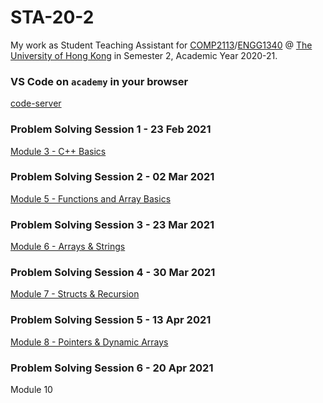 # STA-20-2
My work as Student Teaching Assistant for [COMP2113](https://www.cs.hku.hk/index.php/programmes/course-offered?infile=2020/comp2113.html)/[ENGG1340](https://www.cs.hku.hk/index.php/programmes/course-offered?infile=2020/engg1340.html) @ [The University of Hong Kong](https://hku.hk) in Semester 2, Academic Year 2020-21. 

### VS Code on `academy` in your browser

[code-server](code-server.md)

### Problem Solving Session 1 - 23 Feb 2021

[Module 3 - C++ Basics](M3.md)

### Problem Solving Session 2 - 02 Mar 2021

[Module 5 - Functions and Array Basics](M5.md)

### Problem Solving Session 3 - 23 Mar 2021

[Module 6 - Arrays & Strings](M6.md)

### Problem Solving Session 4 - 30 Mar 2021

[Module 7 - Structs & Recursion](M7.md)

### Problem Solving Session 5 - 13 Apr 2021

[Module 8 - Pointers & Dynamic Arrays](M8.md)

### Problem Solving Session 6 - 20 Apr 2021

Module 10
